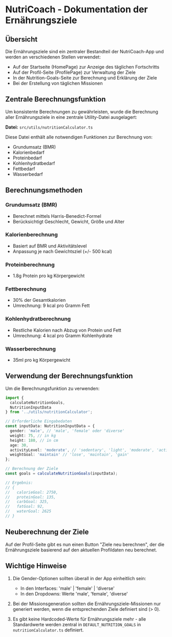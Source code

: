 # NutriCoach - Dokumentation der Ernährungsziele

## Übersicht

Die Ernährungsziele sind ein zentraler Bestandteil der NutriCoach-App und werden an verschiedenen Stellen verwendet:

- Auf der Startseite (HomePage) zur Anzeige des täglichen Fortschritts
- Auf der Profil-Seite (ProfilePage) zur Verwaltung der Ziele
- In der Nutrition-Goals-Seite zur Berechnung und Erklärung der Ziele
- Bei der Erstellung von täglichen Missionen

## Zentrale Berechnungsfunktion

Um konsistente Berechnungen zu gewährleisten, wurde die Berechnung aller Ernährungsziele in eine zentrale Utility-Datei ausgelagert:

**Datei:** `src/utils/nutritionCalculator.ts`

Diese Datei enthält alle notwendigen Funktionen zur Berechnung von:
- Grundumsatz (BMR)
- Kalorienbedarf
- Proteinbedarf
- Kohlenhydratbedarf
- Fettbedarf
- Wasserbedarf

## Berechnungsmethoden

### Grundumsatz (BMR)
- Berechnet mittels Harris-Benedict-Formel
- Berücksichtigt Geschlecht, Gewicht, Größe und Alter

### Kalorienberechnung
- Basiert auf BMR und Aktivitätslevel
- Anpassung je nach Gewichtsziel (+/- 500 kcal)

### Proteinberechnung
- 1.8g Protein pro kg Körpergewicht

### Fettberechnung
- 30% der Gesamtkalorien
- Umrechnung: 9 kcal pro Gramm Fett

### Kohlenhydratberechnung
- Restliche Kalorien nach Abzug von Protein und Fett
- Umrechnung: 4 kcal pro Gramm Kohlenhydrate

### Wasserberechnung
- 35ml pro kg Körpergewicht

## Verwendung der Berechnungsfunktion

Um die Berechnungsfunktion zu verwenden:

```typescript
import { 
  calculateNutritionGoals, 
  NutritionInputData 
} from '../utils/nutritionCalculator';

// Erforderliche Eingabedaten
const inputData: NutritionInputData = {
  gender: 'male', // 'male', 'female' oder 'diverse'
  weight: 75, // in kg
  height: 180, // in cm
  age: 30,
  activityLevel: 'moderate', // 'sedentary', 'light', 'moderate', 'active', 'very_active'
  weightGoal: 'maintain' // 'lose', 'maintain', 'gain'
};

// Berechnung der Ziele
const goals = calculateNutritionGoals(inputData);

// Ergebnis:
// {
//   calorieGoal: 2750,
//   proteinGoal: 135,
//   carbGoal: 325,
//   fatGoal: 92,
//   waterGoal: 2625
// }
```

## Neuberechnung der Ziele

Auf der Profil-Seite gibt es nun einen Button "Ziele neu berechnen", der die Ernährungsziele basierend auf den aktuellen Profildaten neu berechnet.

## Wichtige Hinweise

1. Die Gender-Optionen sollten überall in der App einheitlich sein:
   - In den Interfaces: 'male' | 'female' | 'diverse'
   - In den Dropdowns: Werte 'male', 'female', 'diverse'

2. Bei der Missionsgeneration sollten die Ernährungsziele-Missionen nur generiert werden, wenn die entsprechenden Ziele definiert sind (> 0).

3. Es gibt keine Hardcoded-Werte für Ernährungsziele mehr - alle Standardwerte werden zentral in `DEFAULT_NUTRITION_GOALS` in `nutritionCalculator.ts` definiert. 